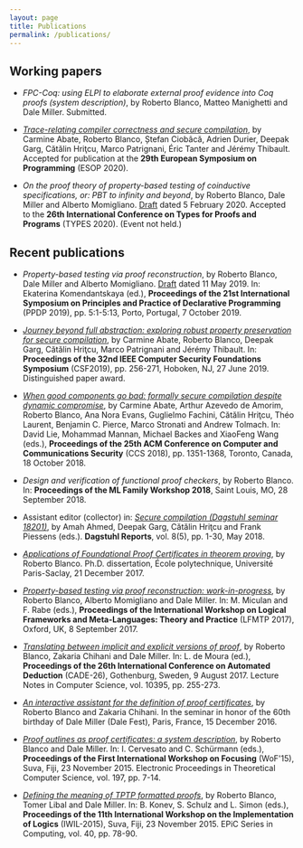 ```yaml
---
layout: page
title: Publications
permalink: /publications/
---
```


## Working papers

* *FPC-Coq: using ELPI to elaborate external proof evidence into Coq proofs
  (system description)*, by Roberto Blanco, Matteo Manighetti and Dale Miller.
  Submitted.

* [*Trace-relating compiler correctness and secure compilation*](
  https://arxiv.org/abs/1907.05320), by Carmine Abate, Roberto Blanco, Ștefan
  Ciobâcă, Adrien Durier, Deepak Garg, Cătălin Hriţcu, Marco Patrignani, Éric
  Tanter and Jérémy Thibault. Accepted for publication at the **29th European
  Symposium on Programming** (ESOP 2020).

* *On the proof theory of property-based testing of coinductive specifications,
  or: PBT to infinity and beyond*, by Roberto Blanco, Dale Miller and Alberto
  Momigliano.
  [Draft](https://www.lix.polytechnique.fr/Labo/Dale.Miller/papers/types2020-abstract.pdf)
  dated 5 February 2020. Accepted to the **26th International Conference on
  Types for Proofs and Programs** (TYPES 2020). (Event not held.)


## Recent publications

* *Property-based testing via proof reconstruction*, by Roberto Blanco, Dale
  Miller and Alberto Momigliano.
  [Draft](https://www.lix.polytechnique.fr/Labo/Dale.Miller/papers/pbt-draft.pdf)
  dated 11 May 2019. In: Ekaterina Komendantskaya (ed.), **Proceedings of the
  21st International Symposium on Principles and Practice of Declarative
  Programming** (PPDP 2019), pp. 5:1-5:13, Porto, Portugal, 7 October 2019.

* [*Journey beyond full abstraction: exploring robust property preservation for
  secure compilation*](https://arxiv.org/abs/1807.04603), by Carmine Abate,
  Roberto Blanco, Deepak Garg, Cătălin Hriţcu, Marco Patrignani and Jérémy
  Thibault. In: **Proceedings of the 32nd IEEE Computer Security Foundations
  Symposium** (CSF2019), pp. 256-271, Hoboken, NJ, 27 June 2019. Distinguished
  paper award.

* [*When good components go bad: formally secure compilation despite dynamic
  compromise*](https://arxiv.org/abs/1802.00588), by Carmine Abate, Arthur
  Azevedo de Amorim, Roberto Blanco, Ana Nora Evans, Guglielmo Fachini,
  Cătălin Hriţcu, Théo Laurent, Benjamin C. Pierce, Marco Stronati and Andrew
  Tolmach. In: David Lie, Mohammad Mannan, Michael Backes and XiaoFeng Wang
  (eds.), **Proceedings of the 25th ACM Conference on Computer and
  Communications Security** (CCS 2018), pp. 1351-1368, Toronto, Canada, 18
  October 2018.

* *Design and verification of functional proof checkers*, by Roberto Blanco.
  In: **Proceedings of the ML Family Workshop 2018**, Saint Louis, MO, 28
  September 2018.

* Assistant editor (collector) in: [*Secure compilation (Dagstuhl seminar
  18201)*](http://drops.dagstuhl.de/opus/volltexte/2018/9891/), by Amah Ahmed,
  Deepak Garg, Cătălin Hriţcu and Frank Piessens (eds.). **Dagstuhl Reports**,
  vol. 8(5), pp. 1-30, May 2018.

* [*Applications of Foundational Proof Certificates in theorem proving*](
  https://www.theses.fr/2017SACLX111), by Roberto Blanco. Ph.D. dissertation,
  École polytechnique, Université Paris-Saclay, 21 December 2017.

* [*Property-based testing via proof reconstruction: work-in-progress*](
  https://hal.inria.fr/hal-01646788), by Roberto Blanco, Alberto Momigliano
  and Dale Miller. In: M. Miculan and F. Rabe (eds.), **Proceedings of the
  International Workshop on Logical Frameworks and Meta-Languages: Theory and
  Practice** (LFMTP 2017), Oxford, UK, 8 September 2017.

* [*Translating between implicit and explicit versions of proof*](
  https://hal.inria.fr/hal-01645016), by Roberto Blanco, Zakaria Chihani and
  Dale Miller. In: L. de Moura (ed.), **Proceedings of the 26th International
  Conference on Automated Deduction** (CADE-26), Gothenburg, Sweden, 9 August
  2017. Lecture Notes in Computer Science, vol. 10395, pp. 255-273.

* [*An interactive assistant for the definition of proof certificates*](
  https://hal.inria.fr/hal-01422829), by Roberto Blanco and Zakaria Chihani. In
  the seminar in honor of the 60th birthday of Dale Miller (Dale Fest), Paris,
  France, 15 December 2016.

* [*Proof outlines as proof certificates: a system
  description*](http://eptcs.web.cse.unsw.edu.au/paper.cgi?WoF15.2.pdf), by
  Roberto Blanco and Dale Miller. In: I. Cervesato and C. Schürmann (eds.),
  **Proceedings of the First International Workshop on Focusing** (WoF'15),
  Suva, Fiji, 23 November 2015. Electronic Proceedings in Theoretical
  Computer Science, vol. 197, pp. 7-14.

* [*Defining the meaning of TPTP formatted
  proofs*](http://easychair.org/publications/download/Defining_the_meaning_of_TPTP_formatted_proofs),
  by Roberto Blanco, Tomer Libal and Dale Miller. In: B. Konev, S. Schulz and
  L. Simon (eds.), **Proceedings of the 11th International Workshop on the
  Implementation of Logics** (IWIL-2015), Suva, Fiji, 23 November 2015. EPiC
  Series in Computing, vol. 40, pp. 78-90.
